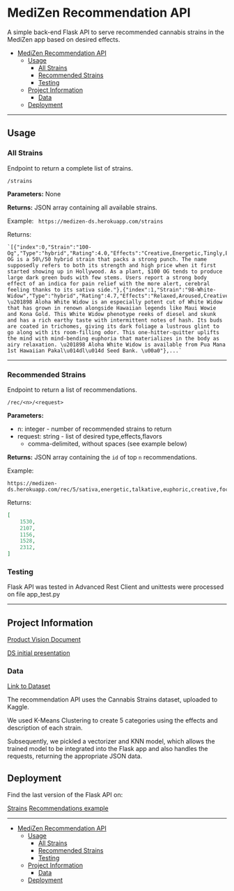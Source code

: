 # MediZen Recommendation API

A simple back-end Flask API to serve recommended cannabis strains in the MediZen app
based on desired effects.

- [MediZen Recommendation API](#medizen-recommendation-api)
  - [Usage](#usage)
    - [All Strains](#all-strains)
    - [Recommended Strains](#recommended-strains)
    - [Testing](#testing)
  - [Project Information](#project-information)
    - [Data](#data)
  - [Deployment](#deployment)

---

## Usage

### All Strains

Endpoint to return a complete list of strains.

    /strains

**Parameters:** None

**Returns:** JSON array containing all available strains.

Example:
` https://medizen-ds.herokuapp.com/strains`

Returns:

    `[{"index":0,"Strain":"100-Og","Type":"hybrid","Rating":4.0,"Effects":"Creative,Energetic,Tingly,Euphoric,Relaxed","Flavor":"Earthy,Sweet,Citrus","Description":"$100 OG is a 50\/50 hybrid strain that packs a strong punch. The name supposedly refers to both its strength and high price when it first started showing up in Hollywood. As a plant, $100 OG tends to produce large dark green buds with few stems. Users report a strong body effect of an indica for pain relief with the more alert, cerebral feeling thanks to its sativa side."},{"index":1,"Strain":"98-White-Widow","Type":"hybrid","Rating":4.7,"Effects":"Relaxed,Aroused,Creative,Happy,Energetic","Flavor":"Flowery,Violet,Diesel","Description":"The \u201898 Aloha White Widow is an especially potent cut of White Widow that has grown in renown alongside Hawaiian legends like Maui Wowie and Kona Gold. This White Widow phenotype reeks of diesel and skunk and has a rich earthy taste with intermittent notes of hash. Its buds are coated in trichomes, giving its dark foliage a lustrous glint to go along with its room-filling odor. This one-hitter-quitter uplifts the mind with mind-bending euphoria that materializes in the body as airy relaxation. \u201898 Aloha White Widow is available from Pua Mana 1st Hawaiian Pakal\u014dl\u014d Seed Bank. \u00a0"},...`

---

### Recommended Strains

Endpoint to return a list of recommendations.

    /rec/<n>/<request>

**Parameters:**

- n: integer - number of recommended strains to return
- request: string - list of desired type,effects,flavors
  - comma-delimited, without spaces (see example below)

**Returns:** JSON array containing the `id` of top `n` recommendations.

Example:

    https://medizen-ds.herokuapp.com/rec/5/sativa,energetic,talkative,euphoric,creative,focused,orange,tangy,sweet

Returns:

```json
[
    1530,
    2107,
    1156,
    1528,
    2312,
]
```

### Testing

Flask API was tested in Advanced Rest Client and unittests were processed on file app_test.py

---

## Project Information

[Product Vision Document](https://www.notion.so/meds/Product-Vision-3bad180a0bc24c09b27d1b9c4f30c4ba)

[DS initial presentation](https://drive.google.com/file/d/1SWlKu2PWBgG7bUC-hGwdAX8NGLoWuYiA/view?usp=sharing)

### Data

[Link to Dataset](https://www.kaggle.com/kingburrito666/cannabis-strains)

The recommendation API uses the Cannabis Strains dataset, uploaded to Kaggle.

We used K-Means Clustering to create 5 categories using the effects and description of
each strain.

Subsequently, we pickled a vectorizer and KNN model, which allows the trained model to be
integrated into the Flask app and also handles the requests, returning the appropriate JSON data.

## Deployment

Find the last version of the Flask API on:

[Strains](https://medizen-ds.herokuapp.com/strains)
[Recommendations example](https://medizen-ds.herokuapp.com/rec/5/indica,energetic,talkative,euphoric,creative,focused,orange,tangy,sweet)

---

- [MediZen Recommendation API](#medizen-recommendation-api)
  - [Usage](#usage)
    - [All Strains](#all-strains)
    - [Recommended Strains](#recommended-strains)
    - [Testing](#testing)
  - [Project Information](#project-information)
    - [Data](#data)
  - [Deployment](#deployment)
